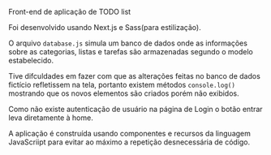 Front-end de aplicação de TODO list

Foi desenvolvido usando Next.js e Sass(para estilização).

O arquivo `database.js` simula um banco de dados onde as informações sobre as categorias, listas e tarefas são armazenadas segundo o modelo estabelecido.

Tive difculdades em fazer com que as alterações feitas no banco de dados fictício refletissem na tela, portanto existem métodos `console.log()` mostrando que os novos elementos são criados porém não exibidos.

Como não existe autenticação de usuário na página de Login o botão entrar leva diretamente à home.

A aplicação é construída usando componentes e recursos da linguagem JavaScriipt para evitar ao máximo a repetição desnecessária de código.


